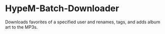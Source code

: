 # HypeM-Batch-Downloader
Downloads favorites of a specified user and renames, tags, and adds album art to the MP3s.

